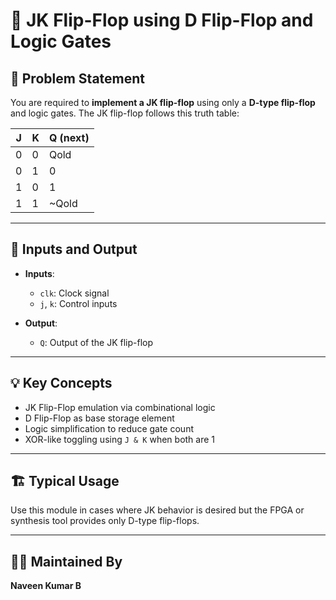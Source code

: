 # 🔁 JK Flip-Flop using D Flip-Flop and Logic Gates

## 📘 Problem Statement

You are required to **implement a JK flip-flop** using only a **D-type flip-flop** and logic gates. The JK flip-flop follows this truth table:

| J | K | Q (next) |
|---|---|----------|
| 0 | 0 | Qold     |
| 0 | 1 | 0        |
| 1 | 0 | 1        |
| 1 | 1 | ~Qold    |

---

## 🔧 Inputs and Output

- **Inputs**:
  - `clk`: Clock signal
  - `j`, `k`: Control inputs

- **Output**:
  - `Q`: Output of the JK flip-flop

---

## 💡 Key Concepts

- JK Flip-Flop emulation via combinational logic
- D Flip-Flop as base storage element
- Logic simplification to reduce gate count
- XOR-like toggling using `J & K` when both are 1

---

## 🏗️ Typical Usage

Use this module in cases where JK behavior is desired but the FPGA or synthesis tool provides only D-type flip-flops.

---

## 👨‍💻 Maintained By

**Naveen Kumar B**

